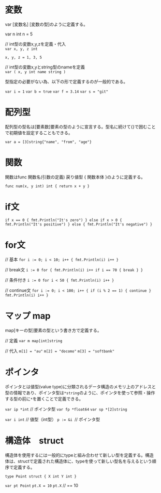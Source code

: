 # 変数
var [変数名] [変数の型]のように定義する。

var n int
n = 5

// int型の変数x,y,zを定義・代入<br>
`var x, y, z int`

`x, y, z = 1, 3, 5`

// int型の変数x,yとstring型のnameを定義<br>
`var (
    x, y int
    name string
)`

型指定の必要がない為、以下の形で定義するのが一般的である。

`var i = 1`
`var b = true`
`var f = 3.14`
`var s = "git"`

# 配列型

配列型の型名は[要素数]要素の型のように宣言する。型名に続けて{}で囲むことで初期値を設定することもできる。

`var a = [3]string{"name", "from", "age"}`

# 関数
関数はfunc 関数名(引数の定義) 戻り値型 { 関数本体 }のように定義する。

`func num(x, y int) int {
    return x + y
}`

# if文

`if x == 0 {
    fmt.Println("It's zero")
} else if x > 0 {
    fmt.Println("It's positive")
} else {
    fmt.Println("It's negative")
}`

# for文


// 基本
`for i := 0; i < 10; i++ {
    fmt.Println(i)
    i++
}`


// break文
`i := 0
for {
    fmt.Println(i)
    i++
    if i == 70 {
        break
    }
}`


// 条件付き
`i := 0
for i < 50 {
    fmt.Println(i)
    i++
}`


// continue文
`for i := 0; i < 100; i++ {
    if (i % 2 == 1) {
        continue
    }
    fmt.Println(i)
    i++
}`

# マップ map
map[キーの型]要素の型という書き方で定義する。

// 定義
`var m map[int]string`


// 代入
`m[1] = "au"`
`m[2] = "docomo"`
`m[3] = "softbank"`

# ポインタ
ポインタとは値型(value type)に分類されるデータ構造のメモリ上のアドレスと型の情報であり、ポインタ型は`*string`のように、ポインタを使って参照・操作する型の前に`*`を置くことで定義できる。


`var ip *int` // ポインタ型
`var fp *float64`
`var sp *[2]string`

`var i int` // 値型（int型）
`p := &i `// ポインタ型


# 構造体　struct
構造体を使用するには一般的にtypeと組み合わせて新しい型を定義する。構造体は、structで定義された構造体に、typeを使って新しい型名を与えるという順序で定義する。

`type Point struct {
    X int
    Y int
}`

`var pt Point`
`pt.X = 10`
`pt.X` // == 10

